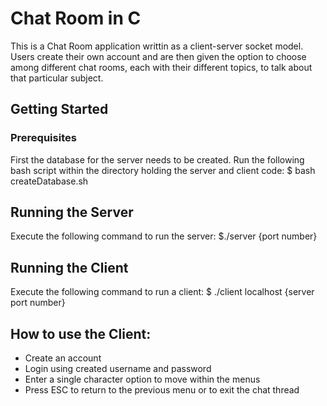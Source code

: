 # Chat Room in C

This is a Chat Room application writtin as a client-server socket model.
Users create their own account and are then given the option to choose 
among different chat rooms, each with their different topics, to talk about
that particular subject.

## Getting Started

### Prerequisites
First the database for the server needs to be created.
Run the following bash script within the directory holding the server 
and client code:
$ bash createDatabase.sh

## Running the Server
Execute the following command to run the server:
$./server {port number}

## Running the Client
Execute the following command to run a client:
$ ./client localhost {server port number}

## How to use the Client:
* Create an account
* Login using created username and password
* Enter a single character option to move within the menus
* Press ESC to return to the previous menu or to exit the chat thread
